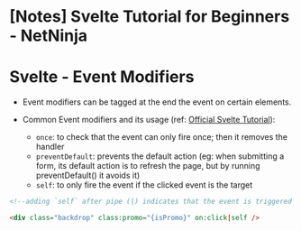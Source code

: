 # [Notes] Svelte Tutorial for Beginners - NetNinja

# Svelte - Event Modifiers

- Event modifiers can be tagged at the end the event on certain elements.

- Common Event modifiers and its usage (ref: [Official Svelte Tutorial](https://learn.svelte.dev/tutorial/event-modifiers)):
  - `once`: to check that the event can only fire once; then it removes the handler
  - `preventDefault`: prevents the default action (eg: when submitting a form, its default action is to refresh the page, but by running preventDefault() it avoids it)
  - `self`: to only fire the event if the clicked event is the target

```html
<!--adding `self` after pipe (|) indicates that the event is triggered only when this element is clicked -->

<div class="backdrop" class:promo="{isPromo}" on:click|self />
```

